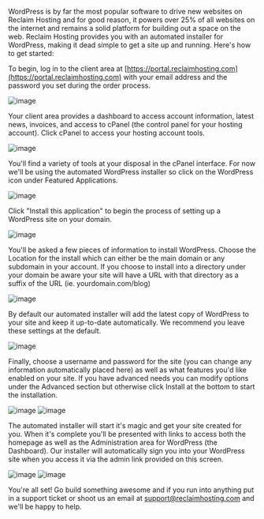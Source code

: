 WordPress is by far the most popular software to drive new websites on Reclaim Hosting and for good reason, it powers over 25% of all websites on the internet and remains a solid platform for building out a space on the web. Reclaim Hosting provides you with an automated installer for WordPress, making it dead simple to get a site up and running. Here's how to get started:

To begin, log in to the client area at [https://portal.reclaimhosting.com](https://portal.reclaimhosting.com) with your email address and the password you set during the order process.

![image](http://i.imgur.com/078MlRC.png)

Your client area provides a dashboard to access account information, latest news, invoices, and access to cPanel (the control panel for your hosting account). Click cPanel to access your hosting account tools.

![image](http://i.imgur.com/D5ub8iv.png)

You'll find a variety of tools at your disposal in the cPanel interface. For now we'll be using the automated WordPress installer so click on the WordPress icon under Featured Applications.

![image](http://i.imgur.com/byE43gg.png)

Click "Install this application" to begin the process of setting up a WordPress site on your domain.

![image](http://i.imgur.com/kSeeUq0.png)

You'll be asked a few pieces of information to install WordPress. Choose the Location for the install which can either be the main domain or any subdomain in your account. If you choose to install into a directory under your domain be aware your site will have a URL with that directory as a suffix of the URL (ie. yourdomain.com/blog)

![image](http://i.imgur.com/awJLQyX.png)

By default our automated installer will add the latest copy of WordPress to your site and keep it up-to-date automatically. We recommend you leave these settings at the default.

![image](http://i.imgur.com/ixmoTlS.png)

Finally, choose a username and password for the site (you can change any information automatically placed here) as well as what features you'd like enabled on your site. If you have advanced needs you can modify options under the Advanced section but otherwise click Install at the bottom to start the installation.

![image](http://i.imgur.com/HEnswdv.png)
![image](http://i.imgur.com/ibPRnBL.png)

The automated installer will start it's magic and get your site created for you. When it's complete you'll be presented with links to access both the homepage as well as the Administration area for WordPress (the Dashboard). Our installer will automatically sign you into your WordPress site when you access it via the admin link provided on this screen.

![image](http://i.imgur.com/qCtVhyu.png)
![image](http://i.imgur.com/gJs12CQ.png)

You're all set! Go build something awesome and if you run into anything put in a support ticket or shoot us an email at [support@reclaimhosting.com](mailto:support@reclaimhosting.com) and we'll be happy to help.

<meta property="st:image" content="http://i.imgur.com/kSeeUq0.png">
